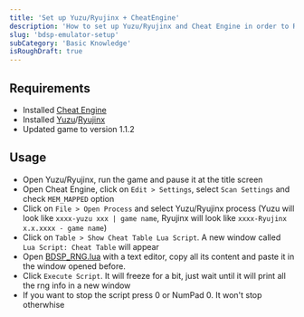 ```yaml
---
title: 'Set up Yuzu/Ryujinx + CheatEngine'
description: 'How to set up Yuzu/Ryujinx and Cheat Engine in order to RNG in BDSP using lua scripts'
slug: 'bdsp-emulator-setup'
subCategory: 'Basic Knowledge'
isRoughDraft: true
---
```


## Requirements

- Installed [Cheat Engine](https://www.cheatengine.org/downloads.php)
- Installed [Yuzu](https://yuzu-emu.org/downloads/)/[Ryujinx](https://ryujinx.org/download)
- Updated game to version 1.1.2

## Usage

- Open Yuzu/Ryujinx, run the game and pause it at the title screen
- Open Cheat Engine, click on `Edit > Settings`, select `Scan Settings` and check `MEM_MAPPED` option
- Click on `File > Open Process` and select Yuzu/Ryujinx process (Yuzu will look like `xxxx-yuzu xxx | game name`, Ryujinx will look like `xxxx-Ryujinx x.x.xxxx - game name`)
- Click on `Table > Show Cheat Table Lua Script`. A new window called `Lua Script: Cheat Table` will appear
- Open [BDSP_RNG.lua](https://github.com/Real96/BDSP-CheatEngine-Lua) with a text editor, copy all its content and paste it in the window opened before.
- Click `Execute Script`. It will freeze for a bit, just wait until it will print all the rng info in a new window
- If you want to stop the script press 0 or NumPad 0. It won't stop otherwhise
